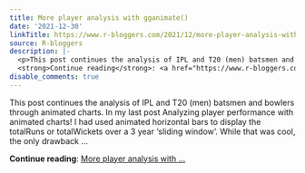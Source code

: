 ```yaml
---
title: More player analysis with gganimate()
date: '2021-12-30'
linkTitle: https://www.r-bloggers.com/2021/12/more-player-analysis-with-gganimate/
source: R-bloggers
description: |-
  <p>This post continues the analysis of IPL and T20 (men) batsmen and bowlers through animated charts. In my last post Analyzing player performance with animated charts! I had used animated horizontal bars to display the totalRuns or totalWickets over a 3 year ‘sliding window’. While that was cool, the only drawback ...</p>
  <strong>Continue reading</strong>: <a href="https://www.r-bloggers.com/2021/12/more-player-analysis-with-gganimate/">More player analysis with ...
disable_comments: true
---
```

<p>This post continues the analysis of IPL and T20 (men) batsmen and bowlers through animated charts. In my last post Analyzing player performance with animated charts! I had used animated horizontal bars to display the totalRuns or totalWickets over a 3 year ‘sliding window’. While that was cool, the only drawback ...</p>
<strong>Continue reading</strong>: <a href="https://www.r-bloggers.com/2021/12/more-player-analysis-with-gganimate/">More player analysis with ...